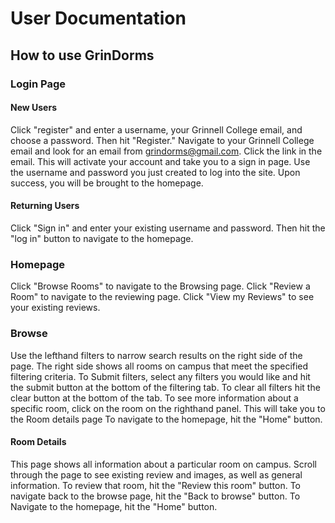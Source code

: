 # User Documentation
## How to use GrinDorms

### Login Page
#### New Users
Click "register" and enter a username, your Grinnell College email, and choose a password. Then hit "Register." Navigate to your Grinnell College email and look for an email from grindorms@gmail.com. Click the link in the email. This will activate your account and take you to a sign in page. Use the username and password you just created to log into the site. Upon success, you will be brought to the homepage.

#### Returning Users
Click "Sign in" and enter your existing username and password. Then hit the "log in" button to navigate to the homepage.

### Homepage
Click "Browse Rooms" to navigate to the Browsing page.
Click "Review a Room" to navigate to the reviewing page.
Click "View my Reviews" to see your existing reviews.

### Browse
Use the lefthand filters to narrow search results on the right side of the page. The right side shows all rooms on campus that meet the specified filtering criteria. To Submit filters, select any filters you would like and hit the submit button at the bottom of the filtering tab. To clear all filters hit the clear button at the bottom of the tab.
To see more information about a specific room, click on the room on the righthand panel. This will take you to the Room details page
To navigate to the homepage, hit the "Home" button.

#### Room Details
This page shows all information about a particular room on campus. Scroll through the page to see existing review and images, as well as general information. To review that room, hit the "Review this room" button.
To navigate back to the browse page, hit the "Back to browse" button. To Navigate to the homepage, hit the "Home" button.
